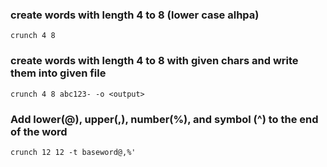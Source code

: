 ### create words with length 4 to 8 (lower case alhpa)
```
crunch 4 8
```

### create words with length 4 to 8 with given chars and write them into given file
```
crunch 4 8 abc123- -o <output>
```

### Add lower(@), upper(,), number(%), and symbol (^) to the end of the word
```
crunch 12 12 -t baseword@,%'
```

